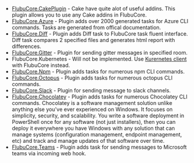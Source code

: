 - [FlubuCore.CakePlugin](https://github.com/flubu-core/FlubuCore.CakePlugin) - Cake have quite alot of useful addins. This plugin allows you to use any Cake addins in FlubuCore.
- [FlubuCore.Azure](https://github.com/flubu-core/FlubuCore.Azure) - Plugin adds over 2000 generated tasks for Azure CLI commands. Tasks are generated from offical documentation.
- [FlubuCore.Diff](https://github.com/flubu-core/FlubuCore.Diff) - Plugin adds Diff task to FlubuCore task fluent interface. Diff task compares 2 specified files and generates html report with differences.
- [FlubuCore.Gitter](https://github.com/flubu-core/FlubuCore.Gitter) - Plugin for sending gitter messages in specified room.
- FlubuCore.Kubernetes - Will not be implemented. Use [Kurernetes client](https://github.com/kubernetes-client/csharp) with FlubuCore instead.
- [FlubuCore.Npm](https://github.com/flubu-core/FlubuCore.Npm) - Plugin adds tasks for numerous npm CLI commands.
- [FlubuCore.Octopus](https://github.com/flubu-core/FlubuCore.Octopus) - Plugin adds tasks for numerous octopus CLI commands.
- [FlubuCore.Slack](https://github.com/flubu-core/FlubuCore.Slack) - Plugin for sending message to slack channels.
- [FlubuCore.Chocolatey](https://github.com/flubu-core/FlubuCore.Chocolatey) - Plugin adds tasks for numerous Chocolatey CLI commands. Chocolatey is a software management solution unlike anything else you've ever experienced on Windows. It focuses on simplicity, security, and scalability. You write a software deployment in PowerShell once for any software (not just installers), then you can deploy it everywhere you have Windows with any solution that can manage systems (configuration management, endpoint management, etc) and track and manage updates of that software over time.
- [FlubuCore.Teams](https://github.com/flubu-core/FlubuCore.TeamsPlugin) - Plugin adds task for sending messages to Microsoft teams via incoming web hook.